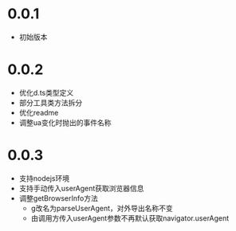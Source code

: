 # 0.0.1
- 初始版本

# 0.0.2
- 优化d.ts类型定义
- 部分工具类方法拆分
- 优化readme
- 调整ua变化时抛出的事件名称

# 0.0.3
- 支持nodejs环境
- 支持手动传入userAgent获取浏览器信息
- 调整getBrowserInfo方法
  + g改名为parseUserAgent，对外导出名称不变
  + 由调用方传入userAgent参数不再默认获取navigator.userAgent
